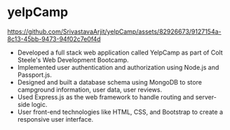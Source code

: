 # yelpCamp

https://github.com/SrivastavaArjit/yelpCamp/assets/82926673/9127154a-8c13-45bb-9473-94f02c7e0f4d




* Developed a full stack web application called YelpCamp as part of Colt Steele's Web Development Bootcamp.
* Implemented user authentication and authorization using Node.js and Passport.js.
* Designed and built a database schema using MongoDB to store campground information, user data, user reviews.
* Used Express.js as the web framework to handle routing and server-side logic.
* User front-end technologies like HTML, CSS, and Bootstrap to create a responsive user interface.

